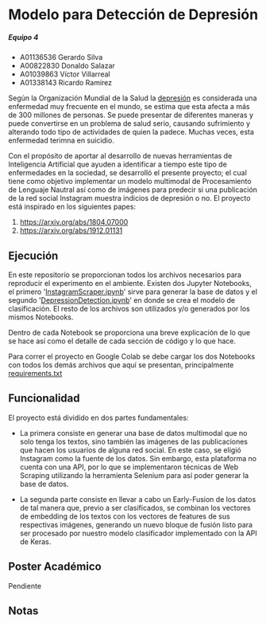 # Modelo para Detección de Depresión

##### **Equipo 4**

- A01136536 Gerardo Silva
- A00822830 Donaldo Salazar
- A01039863 Víctor Villarreal
- A01338143 Ricardo Ramirez


Según la Organización Mundial de la Salud la [depresión](https://www.who.int/es/news-room/fact-sheets/detail/depression) es considerada una enfermedad muy frecuente en el mundo, se estima que esta afecta a más de 300 millones de personas. Se puede presentar de diferentes maneras y puede convertirse en un problema de salud serio, causando sufrimiento y alterando todo tipo de actividades de quien la padece. Muchas veces, esta enfermedad terimna en suicidio.

Con el propósito de aportar al desarrollo de nuevas herramientas de Inteligencia Artificial que ayuden a identificar a tiempo este tipo de enfermedades en la sociedad, se desarrolló el presente proyecto; el cual tiene como objetivo implementar un modelo multimodal de Procesamiento de Lenguaje Nautral así como de imágenes para predecir si una publicación de la red social Instagram muestra indicios de depresión o no. El proyecto está inspirado en los siguientes papes:
1. https://arxiv.org/abs/1804.07000
2. https://arxiv.org/abs/1912.01131


## Ejecución

En este repositorio se proporcionan todos los archivos necesarios para reproducir el experimento en el ambiente. Existen dos Jupyter Notebooks, el primero '[InstagramScraper.ipynb](./InstagramScraper.ipynb)' sirve para generar la base de datos y el segundo '[DepressionDetection.ipynb](./DepressionDetection.ipynb)' en donde se crea el modelo de clasificación. El resto de los archivos son utilizados y/o generados por los mismos Notebooks.

Dentro de cada Notebook se proporciona una breve explicación de lo que se hace así como el detalle de cada sección de código y lo que hace.

Para correr el proyecto en Google Colab se debe cargar los dos Notebooks con todos los demás archivos que aquí se presentan, principalmente [requirements.txt](./requirements.txt)


## Funcionalidad

El proyecto está dividido en dos partes fundamentales: 

* La primera consiste en generar una base de datos multimodal que no solo tenga los textos, sino también las imágenes de las publicaciones que hacen los usuarios de alguna red social. En este caso, se eligió Instagram como la fuente de los datos. Sin embargo, esta plataforma no cuenta con una API, por lo que se implementaron técnicas de Web Scraping utilizando la herramienta Selenium para así poder generar la base de datos.

* La segunda parte consiste en llevar a cabo un Early-Fusion de los datos de tal manera que, previo a ser clasificados, se combinan los vectores de embedding de los textos con los vectores de features de sus respectivas imágenes, generando un nuevo bloque de fusión listo para ser procesado por nuestro modelo clasificador implementado con la API de Keras.

## Poster Académico

Pendiente


## Notas

